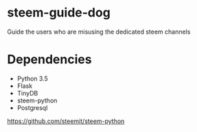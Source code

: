 # steem-guide-dog
Guide the users who are misusing the dedicated steem channels

# Dependencies
- Python 3.5
- Flask
- TinyDB
- steem-python
- Postgresql

https://github.com/steemit/steem-python

